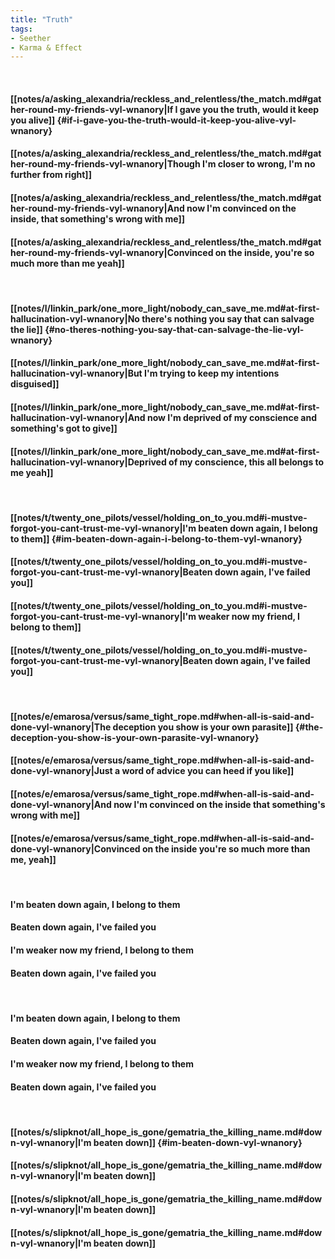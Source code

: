 ```yaml
---
title: "Truth"
tags:
- Seether
- Karma & Effect
---
```

&nbsp;
#### [[notes/a/asking_alexandria/reckless_and_relentless/the_match.md#gather-round-my-friends-vyl-wnanory|If I gave you the truth, would it keep you alive]] {#if-i-gave-you-the-truth-would-it-keep-you-alive-vyl-wnanory}
#### [[notes/a/asking_alexandria/reckless_and_relentless/the_match.md#gather-round-my-friends-vyl-wnanory|Though I'm closer to wrong, I'm no further from right]]
#### [[notes/a/asking_alexandria/reckless_and_relentless/the_match.md#gather-round-my-friends-vyl-wnanory|And now I'm convinced on the inside, that something's wrong with me]]
#### [[notes/a/asking_alexandria/reckless_and_relentless/the_match.md#gather-round-my-friends-vyl-wnanory|Convinced on the inside, you're so much more than me yeah]]
&nbsp;
#### [[notes/l/linkin_park/one_more_light/nobody_can_save_me.md#at-first-hallucination-vyl-wnanory|No there's nothing you say that can salvage the lie]] {#no-theres-nothing-you-say-that-can-salvage-the-lie-vyl-wnanory}
#### [[notes/l/linkin_park/one_more_light/nobody_can_save_me.md#at-first-hallucination-vyl-wnanory|But I'm trying to keep my intentions disguised]]
#### [[notes/l/linkin_park/one_more_light/nobody_can_save_me.md#at-first-hallucination-vyl-wnanory|And now I'm deprived of my conscience and something's got to give]]
#### [[notes/l/linkin_park/one_more_light/nobody_can_save_me.md#at-first-hallucination-vyl-wnanory|Deprived of my conscience, this all belongs to me yeah]]
&nbsp;
#### [[notes/t/twenty_one_pilots/vessel/holding_on_to_you.md#i-mustve-forgot-you-cant-trust-me-vyl-wnanory|I'm beaten down again, I belong to them]] {#im-beaten-down-again-i-belong-to-them-vyl-wnanory}
#### [[notes/t/twenty_one_pilots/vessel/holding_on_to_you.md#i-mustve-forgot-you-cant-trust-me-vyl-wnanory|Beaten down again, I've failed you]]
#### [[notes/t/twenty_one_pilots/vessel/holding_on_to_you.md#i-mustve-forgot-you-cant-trust-me-vyl-wnanory|I'm weaker now my friend, I belong to them]]
#### [[notes/t/twenty_one_pilots/vessel/holding_on_to_you.md#i-mustve-forgot-you-cant-trust-me-vyl-wnanory|Beaten down again, I've failed you]]
&nbsp;
#### [[notes/e/emarosa/versus/same_tight_rope.md#when-all-is-said-and-done-vyl-wnanory|The deception you show is your own parasite]] {#the-deception-you-show-is-your-own-parasite-vyl-wnanory}
#### [[notes/e/emarosa/versus/same_tight_rope.md#when-all-is-said-and-done-vyl-wnanory|Just a word of advice you can heed if you like]]
#### [[notes/e/emarosa/versus/same_tight_rope.md#when-all-is-said-and-done-vyl-wnanory|And now I'm convinced on the inside that something's wrong with me]]
#### [[notes/e/emarosa/versus/same_tight_rope.md#when-all-is-said-and-done-vyl-wnanory|Convinced on the inside you're so much more than me, yeah]]
&nbsp;
#### I'm beaten down again, I belong to them
#### Beaten down again, I've failed you
#### I'm weaker now my friend, I belong to them
#### Beaten down again, I've failed you
&nbsp;
#### I'm beaten down again, I belong to them
#### Beaten down again, I've failed you
#### I'm weaker now my friend, I belong to them
#### Beaten down again, I've failed you
&nbsp;
#### [[notes/s/slipknot/all_hope_is_gone/gematria_the_killing_name.md#down-vyl-wnanory|I'm beaten down]] {#im-beaten-down-vyl-wnanory}
#### [[notes/s/slipknot/all_hope_is_gone/gematria_the_killing_name.md#down-vyl-wnanory|I'm beaten down]]
#### [[notes/s/slipknot/all_hope_is_gone/gematria_the_killing_name.md#down-vyl-wnanory|I'm beaten down]]
#### [[notes/s/slipknot/all_hope_is_gone/gematria_the_killing_name.md#down-vyl-wnanory|I'm beaten down]]
